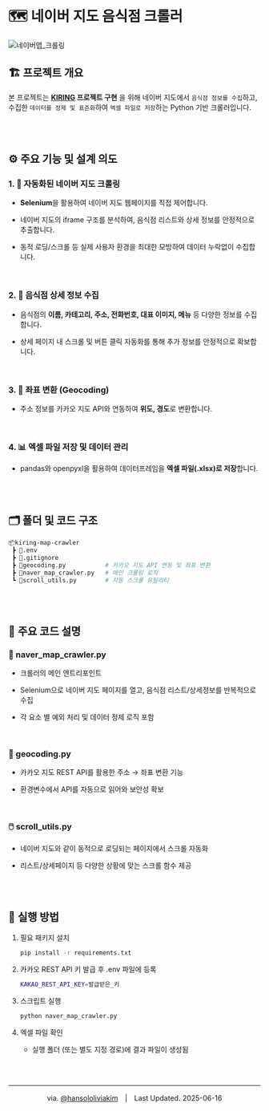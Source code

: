 # 🗺️ 네이버 지도 음식점 크롤러

![네이버맵_크롤링](https://github.com/user-attachments/assets/84d77161-03ef-4fda-8bc5-f1d8308dcab9)

## 🏗️ 프로젝트 개요

본 프로젝트는 **[KIRING](https://github.com/kitworks-kiring/kiring-frontend) 프로젝트 구현** 을 위해 네이버 지도에서 `음식점 정보를 수집`하고,
<br />
수집한 `데이터를 정제 및 표준화`하여 `엑셀 파일로 저장`하는 Python 기반 크롤러입니다.

<br /><br />

## ⚙️ 주요 기능 및 설계 의도

### 1. 🤖 자동화된 네이버 지도 크롤링

- **Selenium**을 활용하여 네이버 지도 웹페이지를 직접 제어합니다.

- 네이버 지도의 iframe 구조를 분석하여, 음식점 리스트와 상세 정보를 안정적으로 추출합니다.

- 동적 로딩/스크롤 등 실제 사용자 환경을 최대한 모방하여 데이터 누락없이 수집합니다.

<br />

### 2. 📝 음식점 상세 정보 수집

- 음식점의 **이름, 카테고리, 주소, 전화번호, 대표 이미지, 메뉴** 등 다양한 정보를 수집합니다.

- 상세 페이지 내 스크롤 및 버튼 클릭 자동화를 통해 추가 정보를 안정적으로 확보합니다.

<br />

### 3. 📍 좌표 변환 (Geocoding)

- 주소 정보를 카카오 지도 API와 연동하여 **위도, 경도**로 변환합니다.

<br />

### 4. 📊 엑셀 파일 저장 및 데이터 관리

- pandas와 openpyxl을 활용하여 데이터프레임을 **엑셀 파일(.xlsx)로 저장**합니다.

<br /><br />

## 🗂️ 폴더 및 코드 구조

```bash
📦kiring-map-crawler
 ┣ 📜.env
 ┣ 📜.gitignore
 ┣ 📜geocoding.py           # 카카오 지도 API 연동 및 좌표 변환
 ┣ 📜naver_map_crawler.py   # 메인 크롤링 로직
 ┗ 📜scroll_utils.py        # 자동 스크롤 유틸리티
```

<br /><br />

## 🧩 주요 코드 설명

### 🧾 naver_map_crawler.py

- 크롤러의 메인 엔트리포인트

- Selenium으로 네이버 지도 페이지를 열고, 음식점 리스트/상세정보를 반복적으로 수집

- 각 요소 별 예외 처리 및 데이터 정제 로직 포함

<br />

### 🧭 geocoding.py

- 카카오 지도 REST API를 활용한 주소 → 좌표 변환 기능

- 환경변수에서 API를 자동으로 읽어와 보안성 확보

<br />

### 🖱️ scroll_utils.py

- 네이버 지도와 같이 동적으로 로딩되는 페이지에서 스크롤 자동화

- 리스트/상세페이지 등 다양한 상황에 맞는 스크롤 함수 제공

<br /><br />

## 🚀 실행 방법

1. 필요 패키지 설치

   ```bash
   pip install -r requirements.txt
   ```

2. 카카오 REST API 키 발급 후 .env 파일에 등록

   ```bash
   KAKAO_REST_API_KEY=발급받은_키
   ```

3. 스크립트 실행

   ```bash
   python naver_map_crawler.py
   ```

4. 엑셀 파일 확인

   - 실행 폴더 (또는 별도 지정 경로)에 결과 파일이 생성됨

<br /><br />

---

<div align="center">via. <a href="https://github.com/hansololiviakim" target="_blank">@hansololiviakim</a>　|　Last Updated. 2025-06-16
</div>
